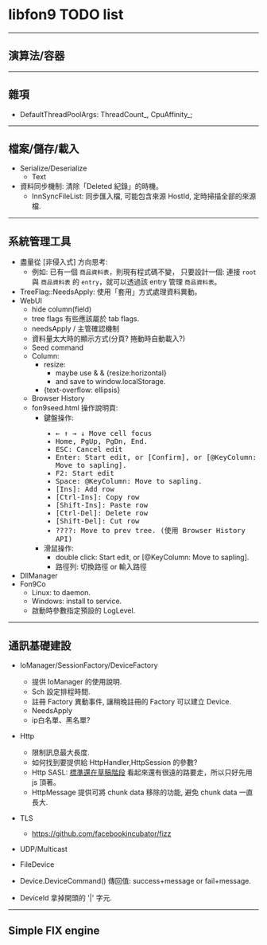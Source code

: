 libfon9 TODO list
=======================

---------------------------------------
## 演算法/容器
---------------------------------------
## 雜項
* DefaultThreadPoolArgs: ThreadCount_, CpuAffinity_;

---------------------------------------
## 檔案/儲存/載入
* Serialize/Deserialize
  * Text
* 資料同步機制: 清除「Deleted 紀錄」的時機。
  * InnSyncFileList: 同步匯入檔, 可能包含來源 HostId, 定時掃描全部的來源檔.
---------------------------------------
## 系統管理工具
* 盡量從 [非侵入式] 方向思考:
  * 例如: 已有一個 `商品資料表`，則現有程式碼不變，
    只要設計一個: 連接 `root` 與 `商品資料表` 的 `entry`，就可以透過該 entry 管理 `商品資料表`。
* TreeFlag::NeedsApply: 使用「套用」方式處理資料異動。
* WebUI
  * hide column(field)
  * tree flags 有些應該屬於 tab flags.
  * needsApply / 主管確認機制
  * 資料量太大時的顯示方式(分頁? 捲動時自動載入?)
  * Seed command
  * Column:
    * resize:
      * maybe use <colgroup> & <col> & {resize:horizontal}
      * and save to window.localStorage.
    * {text-overflow: ellipsis}
  * Browser History
  * fon9seed.html 操作說明頁:
    * 鍵盤操作: <kbd>
      * ← ↑ → ↓ Move cell focus
      * Home, PgUp, PgDn, End.
      * ESC:   Cancel edit
      * Enter: Start edit, or [Confirm], or [@KeyColumn: Move to sapling].
      * F2:    Start edit
      * Space: @KeyColumn: Move to sapling.
      * [Ins]:       Add row
      * [Ctrl-Ins]:  Copy row
      * [Shift-Ins]: Paste row
      * [Ctrl-Del]:  Delete row
      * [Shift-Del]: Cut row
      * ????:  Move to prev tree. (使用 Browser History API)
    * 滑鼠操作:
      * double click: Start edit, or [@KeyColumn: Move to sapling].
      * 路徑列: 切換路徑 or 輸入路徑
* DllManager
* Fon9Co
  * Linux: to daemon.
  * Windows: install to service.
  * 啟動時參數指定預設的 LogLevel.

---------------------------------------
## 通訊基礎建設
* IoManager/SessionFactory/DeviceFactory
  * 提供 IoManager 的使用說明.
  * Sch 設定排程時間.
  * 註冊 Factory 異動事件, 讓稍晚註冊的 Factory 可以建立 Device.
  * NeedsApply
  * ip白名單、黑名單?
* Http
  * 限制訊息最大長度.
  * 如何找到要提供給 HttpHandler,HttpSession 的參數?
  * Http SASL: [標準還在草稿階段](https://tools.ietf.org/id/draft-vanrein-httpauth-sasl-00.html)
    看起來還有很遠的路要走，所以只好先用 js 頂著。
  * HttpMessage 提供可將 chunk data 移除的功能, 避免 chunk data 一直長大.
* TLS
  * https://github.com/facebookincubator/fizz
  
* UDP/Multicast
* FileDevice
* Device.DeviceCommand() 傳回值: success+message or fail+message.
* DeviceId 拿掉開頭的 '|' 字元.
---------------------------------------
## Simple FIX engine
